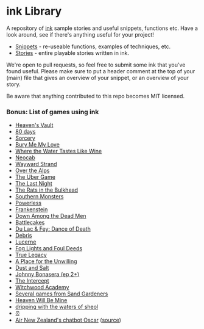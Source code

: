 # ink Library

A repository of [ink](https://www.inklestudios.com/ink/) sample stories and useful snippets, functions etc. Have a look around, see if there's anything useful for your project!

* [Snippets](https://github.com/inkle/ink-library/tree/master/Snippets) - re-useable functions, examples of techniques,  etc.
* [Stories](https://github.com/inkle/ink-library/tree/master/Stories/) - entire playable stories written in ink.

We're open to pull requests, so feel free to submit some ink that you've found useful. Please make sure to put a header comment at the top of your (main) file that gives an overview of your snippet, or an overview of your story.

Be aware that anything contributed to this repo becomes MIT licensed.

### Bonus: List of games using ink

* [Heaven's Vault](http://www.inklestudios.com/heavensvault)
* [80 days](http://www.inklestudios.com/80days)
* [Sorcery](http://www.inklestudios.com/sorcery)
* [Bury Me My Love](http://burymemylove.arte.tv/)
* [Where the Water Tastes Like Wine](https://www.wherethewatertasteslikewine.com/)
* [Neocab](https://www.neocabgame.com/)
* [Wayward Strand](http://www.waywardstrand.com/)
* [Over the Alps](https://overthealpsgame.com/)
* [The Uber Game](https://ig.ft.com/uber-game/)
* [The Last Night](http://oddtales.net/)
* [The Rats in the Bulkhead](https://brunodias.itch.io/rats)
* [Southern Monsters](http://www.bravemule.com/southernmonsters/)
* [Powerless](https://www.powerlessgame.co.uk/)
* [Frankenstein](https://www.inklestudios.com/frankenstein/)
* [Down Among the Dead Men](https://www.inklestudios.com/downAmongTheDeadMen/)
* [Battlecakes](http://volcanobean.com/games/battlecakes)
* [Du Lac & Fey: Dance of Death](https://www.salixgames.com/)
* [Debris](http://debristhegame.com/)
* [Lucerne](http://gamejolt.com/games/lucerne/150140)
* [Fog Lights and Foul Deeds](https://tomsykes.itch.io/fog-lights-and-foul-deeds)
* [True Legacy](http://mcro.org/truelegacy)
* [A Place for the Unwilling](http://www.alpixelgames.com/a-place-for-the-unwilling/)
* [Dust and Salt](https://www.primegames.bg/en/dust-and-salt)
* [Johnny Bonasera (ep 2+)](http://bladecoder.com/bonasera/)
* [The Intercept](https://www.inklestudios.com/ink/theintercept/)
* [Witchwood Academy](https://celia14.itch.io/witchwood-academy)
* [Several games from Sand Gardeners](https://sandgardeners.itch.io/)
* [Heaven Will Be Mine](https://pillowfight.io/games/#/heaven-will-be-mine/)
* [dripping with the waters of sheol](https://grrozny.itch.io/sheol)
* [:alarm_clock:](https://stralor.itch.io/ld41)
* [Air New Zealand's chatbot Oscar](https://www.airnewzealand.co.nz/press-release-2017-oscar-airnz-chatbot) ([source](https://github.com/rabidgremlin/Mutters))
